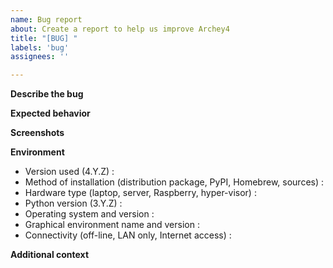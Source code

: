 ```yaml
---
name: Bug report
about: Create a report to help us improve Archey4
title: "[BUG] "
labels: 'bug'
assignees: ''

---
```


**Describe the bug**
<!-- A clear and concise description of what the bug is. -->

**Expected behavior**
<!-- A clear and concise description of what you expected to happen. -->

**Screenshots**
<!-- If applicable, add screenshots to help explain your problem. -->

**Environment**
<!-- Please complete the following information: -->
 - Version used (4.Y.Z) : 
 - Method of installation (distribution package, PyPI, Homebrew, sources) : 
 - Hardware type (laptop, server, Raspberry, hyper-visor) : 
 - Python version (3.Y.Z) : 
 - Operating system and version : 
 - Graphical environment name and version : 
 - Connectivity (off-line, LAN only, Internet access) : 

**Additional context**
<!-- If applicable, add any other context about the problem here. -->
